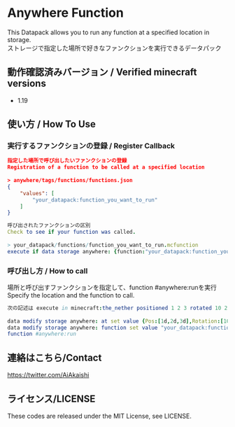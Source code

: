 # Anywhere Function

This Datapack allows you to run any function at a specified location in storage.  
ストレージで指定した場所で好きなファンクションを実行できるデータパック  

## 動作確認済みバージョン / Verified minecraft versions

- 1.19

## 使い方 / How To Use

### 実行するファンクションの登録 / Register Callback

```json
指定した場所で呼び出したいファンクションの登録  
Registration of a function to be called at a specified location  
  
> anywhere/tags/functions/functions.json  
{  
    "values": [  
        "your_datapack:function_you_want_to_run"  
    ]  
}  
```
  
```nim
呼び出されたファンクションの区別  
Check to see if your function was called.  
  
> your_datapack/functions/function_you_want_to_run.mcfunction  
execute if data storage anywhere: {function:"your_datapack:function_you_want_to_run"} run <好きなコマンドやファンクション / Favorite command or function>
```

### 呼び出し方 / How to call

場所と呼び出すファンクションを指定して、function #anywhere:runを実行  
Specify the location and the function to call.  

```nim
次の記述は execute in minecraft:the_nether positioned 1 2 3 rotated 10 20 run function your_datapack:function_you_want_to_run
  
data modify storage anywhere: at set value {Pos:[1d,2d,3d],Rotation:[10f,20f],Dimension:"minecraft:the_nether"}  
data modify storage anywhere: function set value "your_datapack:function_you_want_to_run"  
function #anywhere:run
```

## 連絡はこちら/Contact

<https://twitter.com/AiAkaishi>

## ライセンス/LICENSE

These codes are released under the MIT License, see LICENSE.
